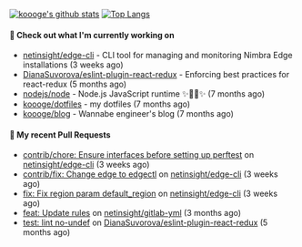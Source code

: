 [![koooge's github stats](https://github-readme-stats.vercel.app/api?username=koooge&count_private=true&show_icons=true)](https://github.com/anuraghazra/github-readme-stats)
[![Top Langs](https://github-readme-stats.vercel.app/api/top-langs/?username=koooge&langs_count=5)](https://github.com/anuraghazra/github-readme-stats)

#### 👷 Check out what I'm currently working on

- [netinsight/edge-cli](https://github.com/netinsight/edge-cli) - CLI tool for managing and monitoring Nimbra Edge installations (3 weeks ago)
- [DianaSuvorova/eslint-plugin-react-redux](https://github.com/DianaSuvorova/eslint-plugin-react-redux) - Enforcing best practices for react-redux (5 months ago)
- [nodejs/node](https://github.com/nodejs/node) - Node.js JavaScript runtime ✨🐢🚀✨ (7 months ago)
- [koooge/dotfiles](https://github.com/koooge/dotfiles) - my dotfiles (7 months ago)
- [koooge/blog](https://github.com/koooge/blog) - Wannabe engineer&#39;s blog (7 months ago)

#### 🔨 My recent Pull Requests

- [contrib/chore: Ensure interfaces before setting up perftest](https://github.com/netinsight/edge-cli/pull/40) on [netinsight/edge-cli](https://github.com/netinsight/edge-cli) (3 weeks ago)
- [contrib/fix: Change edge to edgectl](https://github.com/netinsight/edge-cli/pull/38) on [netinsight/edge-cli](https://github.com/netinsight/edge-cli) (3 weeks ago)
- [fix: Fix region param default_region](https://github.com/netinsight/edge-cli/pull/34) on [netinsight/edge-cli](https://github.com/netinsight/edge-cli) (3 weeks ago)
- [feat: Update rules](https://github.com/netinsight/gitlab-yml/pull/19) on [netinsight/gitlab-yml](https://github.com/netinsight/gitlab-yml) (3 months ago)
- [test: lint no-undef](https://github.com/DianaSuvorova/eslint-plugin-react-redux/pull/106) on [DianaSuvorova/eslint-plugin-react-redux](https://github.com/DianaSuvorova/eslint-plugin-react-redux) (5 months ago)
